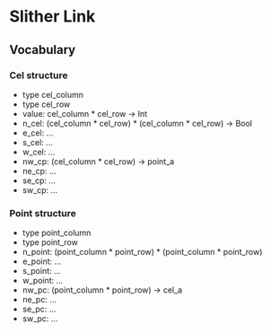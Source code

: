 # Slither Link

## Vocabulary

### Cel structure

- type cel_column
- type cel_row
- value: cel_column * cel_row -> Int
- n_cel: (cel_column * cel_row) * (cel_column * cel_row) -> Bool
- e_cel: ...
- s_cel: ...
- w_cel: ...
- nw_cp: (cel_column * cel_row) -> point_a
- ne_cp: ...
- se_cp: ...
- sw_cp: ...

### Point structure

- type point_column
- type point_row
- n_point: (point_column * point_row) * (point_column * point_row)
- e_point: ...
- s_point: ...
- w_point: ...
- nw_pc: (point_column * point_row) -> cel_a
- ne_pc: ...
- se_pc: ...
- sw_pc: ...